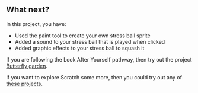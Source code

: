 ## What next?

In this project, you have:
+ Used the paint tool to create your own stress ball sprite
+ Added a sound to your stress ball that is played when clicked
+ Added graphic effects to your stress ball to squash it

If you are following the Look After Yourself pathway, then try out the project [Butterfly garden](https://projects.raspberrypi.org/en/projects/butterfly-garden).

If you want to explore Scratch some more, then you could try out any of [these projects](https://projects.raspberrypi.org/en/projects?software%5B%5D=scratch).

